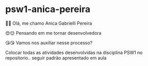 # psw1-anica-pereira
👑🍍 Olá, me chamo Anica Gabrielli Pereira 

😍😌 Pensando em me tornar desenvolvedora

😘😘 Vamos nos auxiliar nesse processo?

Colocar todas as atividades desenvolvidas na disciplina PSW1 no repositorio.. seguir padrão apresentado em aula
